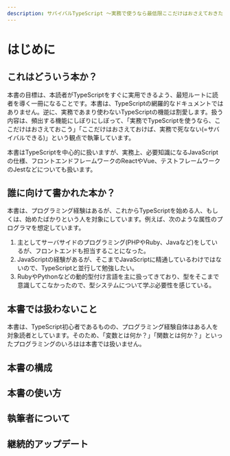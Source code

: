```yaml
---
description: サバイバルTypeScript 〜実務で使うなら最低限ここだけはおさえておきたいTypeScript入門〜
---
```


# はじめに

## これはどういう本か？

本書の目標は、本読者がTypeScriptをすぐに実用できるよう、最短ルートに読者を導く一冊になることです。本書は、TypeScriptの網羅的なドキュメントではありません。逆に、実務であまり使わないTypeScriptの機能は割愛します。扱う内容は、頻出する機能にしぼりにしぼって、「実務でTypeScriptを使うなら、ここだけはおさえておこう」「ここだけはおさえておけば、実務で死なない\(=サバイバルできる\)」という観点で執筆しています。

本書はTypeScriptを中心的に扱いますが、実務上、必要知識になるJavaScriptの仕様、フロントエンドフレームワークのReactやVue、テストフレームワークのJestなどについても扱います。

## 誰に向けて書かれた本か？

本書は、プログラミング経験はあるが、これからTypeScriptを始める人、もしくは、始めたばかりという人を対象にしています。例えば、次のような属性のプログラマを想定しています。

1. 主としてサーバサイドのプログラミング\(PHPやRuby、Javaなど\)をしているが、フロントエンドも担当することになった。
2. JavaScriptの経験があるが、そこまでJavaScriptに精通しているわけではないので、TypeScriptと並行して勉強したい。
3. RubyやPythonなどの動的型付け言語を主に扱ってきており、型をそこまで意識してこなかったので、型システムについて学ぶ必要性を感じている。

## 本書では扱わないこと

本書は、TypeScript初心者であるものの、プログラミング経験自体はある人を対象読者としています。そのため、「変数とは何か？」「関数とは何か？」といったプログラミングのいろはは本書では扱いません。

## 本書の構成

## 本書の使い方

## 執筆者について

## 継続的アップデート

